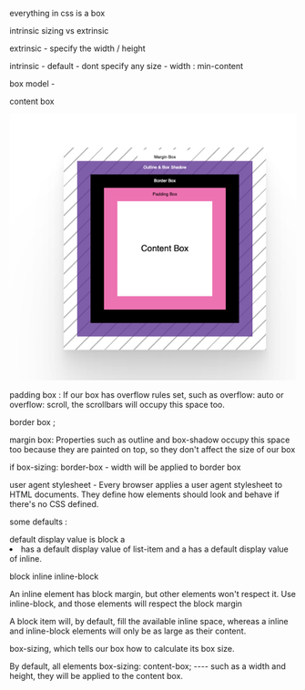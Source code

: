 

everything in css is a box

intrinsic sizing vs extrinsic 

extrinsic - specify the width / height 

intrinsic 
        - default 
        - dont specify any size 
        - width : min-content


box model - 

content box 

![Alt text](image.png)

padding box : If our box has overflow rules set, such as overflow: auto or overflow: scroll, the scrollbars will occupy this space too.


border box ; 

margin box: Properties such as outline and box-shadow occupy this space too because they are painted on top, so they don't affect the size of our box

if box-sizing: border-box - width will be applied to border box 


user agent stylesheet  - Every browser applies a user agent stylesheet to HTML documents. They define how elements should look and behave if there's no CSS defined.

some defaults :  
<div>  default display value is block
  a <li> has a default display value of list-item
   and a <span> has a default display value of inline.

block
inline
inline-block


An inline element has block margin, but other elements won't respect it.
Use inline-block, and those elements will respect the block margin
 
A block item will, by default, fill the available inline space, whereas a inline and inline-block elements will only be as large as their content.



box-sizing, which tells our box how to calculate its box size. 

By default, all elements 
         box-sizing: content-box; ----   such as a width and height, they will be applied to the content box. 

